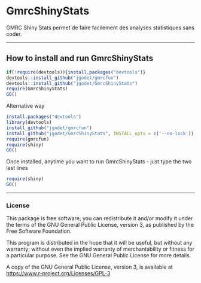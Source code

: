 # GmrcShinyStats

GMRC Shiny Stats permet de faire facilement des analyses statistiques sans coder.

---
## How to install and run GmrcShinyStats

```r
if(!require(devtools)){install.packages("devtools")}
devtools::install_github("jgodet/gmrcfun")
devtools::install_github("jgodet/GmrcShinyStats")
require(GmrcShinyStats)
GO()
```


Alternative way
```r
install.packages("devtools")
library(devtools)
install_github("jgodet/gmrcfun")
install_github("jgodet/GmrcShinyStats", INSTALL_opts = c('--no-lock'))
require(gmrcfun)
require(shiny)
GO()
```

Once installed, anytime you want to run GmrcShinyStats - just type the two last lines
```r
require(shiny)
GO()
```

---
### License

This package is free software; you can redistribute it and/or modify it
under the terms of the GNU General Public License, version 3, as
published by the Free Software Foundation.

This program is distributed in the hope that it will be useful, but
without any warranty; without even the implied warranty of
merchantability or fitness for a particular purpose.  See the GNU
General Public License for more details.

A copy of the GNU General Public License, version 3, is available at
<https://www.r-project.org/Licenses/GPL-3>
